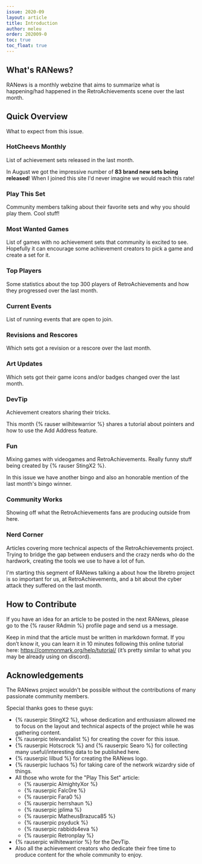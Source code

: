 ```yaml
---
issue: 2020-09
layout: article
title: Introduction
author: meleu
order: 202009-0
toc: true
toc_float: true
---
```


## What's RANews?

RANews is a monthly webzine that aims to summarize what is happening/had happened in the RetroAchievements scene over the last month.


## Quick Overview

What to expect from this issue.


### HotCheevs Monthly

List of achievement sets released in the last month.

In August we got the impressive number of **83 brand new sets being released**! When I joined this site I'd never imagine we would reach this rate!


### Play This Set

Community members talking about their favorite sets and why you should play them. Cool stuff!


### Most Wanted Games

List of games with no achievement sets that community is excited to see. Hopefully it can encourage some achievement creators to pick a game and create a set for it.


### Top Players

Some statistics about the top 300 players of RetroAchievements and how they progressed over the last month.


### Current Events

List of running events that are open to join.


### Revisions and Rescores

Which sets got a revision or a rescore over the last month.


### Art Updates

Which sets got their game icons and/or badges changed over the last month.


### DevTip

Achievement creators sharing their tricks.

This month {% rauser wilhitewarrior %} shares a tutorial about pointers and how to use the Add Address feature.


### Fun

Mixing games with videogames and RetroAchievements. Really funny stuff being created by {% rauser StingX2 %}.

In this issue we have another bingo and also an honorable mention of the last month's bingo winner.


### Community Works

Showing off what the RetroAchievements fans are producing outside from here.


### Nerd Corner

Articles covering more technical aspects of the RetroAchievements project. Trying to bridge the gap between endusers and the crazy nerds who do the hardwork, creating the tools we use to have a lot of fun.

I'm starting this segment of RANews talking a about how the libretro project is so important for us, at RetroAchievements, and a bit about the cyber attack they suffered on the last month.


## How to Contribute

If you have an idea for an article to be posted in the next RANews, please go to the {% rauser RAdmin %} profile page and send us a message.

Keep in mind that the article must be written in markdown format. If you don’t know it, you can learn it in 10 minutes following this online tutorial here: <https://commonmark.org/help/tutorial/> (it’s pretty similar to what you may be already using on discord).


## Acknowledgements

The RANews project wouldn't be possible without the contributions of many passionate community members.

Special thanks goes to these guys:

- {% rauserpic StingX2 %}, whose dedication and enthusiasm allowed me to focus on the layout and technical aspects of the project while he was gathering content.
- {% rauserpic televandalist %} for creating the cover for this issue.
- {% rauserpic Hotscrock %} and {% rauserpic Searo %} for collecting many useful/interesting data to be published here.
- {% rauserpic lilbud %} for creating the RANews logo.
- {% rauserpic luchaos %} for taking care of the network wizardry side of things.
- All those who wrote for the "Play This Set" article:
    - {% rauserpic AlmightyXor %}
    - {% rauserpic Falc0re %}
    - {% rauserpic Fara0 %}
    - {% rauserpic herrshaun %}
    - {% rauserpic jplima %}
    - {% rauserpic MatheusBrazuca85 %}
    - {% rauserpic psyduck %}
    - {% rauserpic rabbids4eva %}
    - {% rauserpic Retronplay %}
- {% rauserpic wilhitewarrior %} for the DevTip.
- Also all the achievement creators who dedicate their free time to produce content for the whole community to enjoy.

